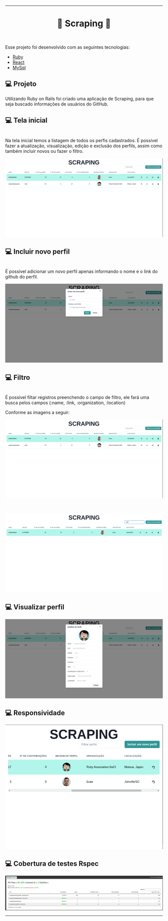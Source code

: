 
---
<h1 align="center">
  🚀 Scraping 🚀
</h1>
<br>

Esse projeto foi desenvolvido com as seguintes tecnologias:

- [Ruby](https://www.ruby-lang.org/pt/)
- [React](https://reactjs.org)
- [MySql](https://www.mysql.com/)

## 💻 Projeto

Utilizando Ruby on Rails foi criado uma aplicação de Scraping, para que seja buscado informações de usuários do GitHub.

##  💻 Tela inicial
<br>
Na tela inicial temos a listagem de todos os perfis cadastrados.
É possivel fazer a atualização, visualização, edição e exclusão dos perfils, assim como também incluir novos ou fazer o filtro.
<br>

![alt text](https://github.com/GUIFRE88/scraping/blob/main/images/telainicial.png)

##  💻 Incluir novo perfil
<br>
É possivel adicionar um novo perfil apenas informando o nome e o link do github do perfil.
<br>

![alt text](https://github.com/GUIFRE88/scraping/blob/main/images/incluirnovo.png)

##  💻 Filtro
<br>
É possivel filtar registros preenchendo o campo de filtro, ele fará uma busca pelos campos (:name, :link, :organization, :location)
<br>

Conforme as imagens a seguir:
<br>

![alt text](https://github.com/GUIFRE88/scraping/blob/main/images/telainicial.png)

<br>

![alt text](https://github.com/GUIFRE88/scraping/blob/main/images/filtro.png)


##  💻 Visualizar perfil
![alt text](https://github.com/GUIFRE88/scraping/blob/main/images/visualizarperfil.png)

##  💻 Responsividade
![alt text](https://github.com/GUIFRE88/scraping/blob/main/images/responsividade1.png)

##  💻 Cobertura de testes Rspec
![alt text](https://github.com/GUIFRE88/scraping/blob/main/images/rspec-cobertura.png)



----
